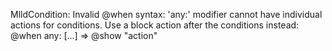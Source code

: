 MlldCondition: Invalid @when syntax: 'any:' modifier cannot have individual actions for conditions. Use a block action after the conditions instead: @when any: [...] => @show "action"